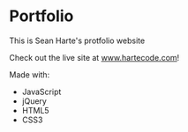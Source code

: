 <h1>Portfolio</h1>
<p>This is Sean Harte's protfolio website</p>
<p>Check out the live site at <a href="www.hartecode.com">www.hartecode.com</a>!</p>

Made with:
<ul>
	<li>JavaScript</li>
	<li>jQuery</li>
	<li>HTML5</li>
	<li>CSS3</li>
</ul>